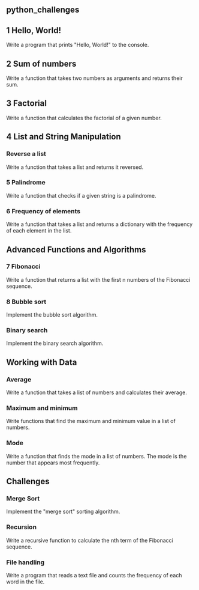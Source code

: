 ## python_challenges

## 1 Hello, World!
Write a program that prints "Hello, World!" to the console.

## 2 Sum of numbers
Write a function that takes two numbers as arguments and returns their sum.

## 3 Factorial
Write a function that calculates the factorial of a given number.

## 4 List and String Manipulation
### Reverse a list
Write a function that takes a list and returns it reversed.

### 5 Palindrome
Write a function that checks if a given string is a palindrome.

### 6 Frequency of elements
Write a function that takes a list and returns a dictionary with the frequency of each element in the list.

## Advanced Functions and Algorithms
### 7 Fibonacci
Write a function that returns a list with the first n numbers of the Fibonacci sequence.

### 8 Bubble sort
Implement the bubble sort algorithm.

### Binary search
Implement the binary search algorithm.

## Working with Data
### Average
Write a function that takes a list of numbers and calculates their average.

### Maximum and minimum
Write functions that find the maximum and minimum value in a list of numbers.

### Mode
Write a function that finds the mode in a list of numbers. The mode is the number that appears most frequently.

## Challenges
### Merge Sort
Implement the "merge sort" sorting algorithm.

### Recursion
Write a recursive function to calculate the nth term of the Fibonacci sequence.

### File handling
Write a program that reads a text file and counts the frequency of each word in the file.
